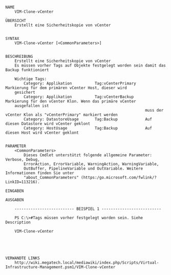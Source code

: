 ﻿```

NAME
    VIM-Clone-vCenter
    
ÜBERSICHT
    Erstellt eine Sicherheitskopie von vCenter
    
    
SYNTAX
    VIM-Clone-vCenter [<CommonParameters>]
    
    
BESCHREIBUNG
    Erstellt eine Sicherheitskopie von vCenter
    Es müssen vorher Tags auf Objekte festgelegt worden sein damit das Backup funktioniert
    
    Wichtige Tags:
        Category: Applikation          Tag:vCenterPrimary    Markierung für dem primären vCenter Host, dieser wird 
    gesichert
        Category: Applikation          Tag:vCenterBackup     Markierung für den vCenter Klon. Wenn das primäre vCenter 
    ausgefallen ist
                                                             muss der vCenter Klon als "vCenterPrimary" markiert werden
        Category: DatastoreUsage       Tag:Backup            Auf diesen Datastore wird vCenter geklont
        Category: HostUsage            Tag:Backup            Auf diesen Host wird vCenter geklont
    

PARAMETER
    <CommonParameters>
        Dieses Cmdlet unterstützt folgende allgemeine Parameter: Verbose, Debug,
        ErrorAction, ErrorVariable, WarningAction, WarningVariable,
        OutBuffer, PipelineVariable und OutVariable. Weitere Informationen finden Sie unter 
        "about_CommonParameters" (https:/go.microsoft.com/fwlink/?LinkID=113216). 
    
EINGABEN
    
AUSGABEN
    
    -------------------------- BEISPIEL 1 --------------------------
    
    PS C:\>#Tags müssen vorher festgelegt worden sein. Siehe Description
    
    VIM-Clone-vCenter
    
    
    
    
    
VERWANDTE LINKS
    http://wiki.megatech.local/mediawiki/index.php/Scripts/Virtual-Infrastructure-Management.psm1/VIM-Clone-vCenter



```

